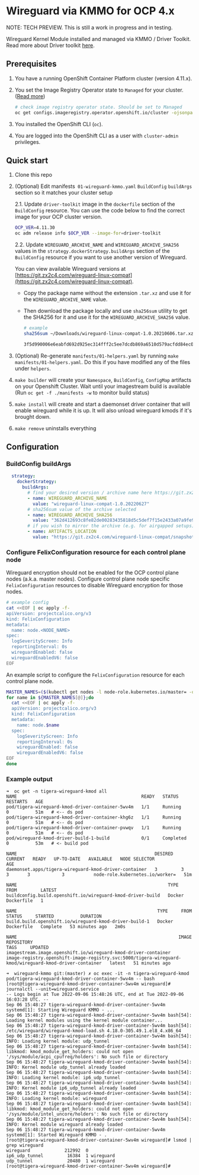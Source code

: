 # Wireguard via KMMO for OCP 4.x

NOTE: TECH PREVIEW. This is still a work in progress and in testing.

Wireguard Kernel Module installed and managed via KMMO / Driver Toolkit. Read more about Driver toolkit [here](https://access.redhat.com/documentation/en-us/openshift_container_platform/4.10/html/specialized_hardware_and_driver_enablement/driver-toolkit#doc-wrapper).

## Prerequisites

1. You have a running OpenShift Container Platform cluster (version 4.11.x).
1. You set the Image Registry Operator state to `Managed` for your cluster. ([Read more](https://docs.openshift.com/container-platform/4.8/registry/configuring-registry-operator.html))

    ```bash
    # check image registry operator state. Should be set to Managed
    oc get configs.imageregistry.operator.openshift.io/cluster -ojsonpath='{.spec.managementState}'
    ```

1. You installed the OpenShift CLI (`oc`).
1. You are logged into the OpenShift CLI as a user with `cluster-admin` privileges. 

## Quick start

1. Clone this repo
1. (Optional) Edit manifests` 01-wireguard-kmmo.yaml` `BuildConfig` `buildArgs` section so it matches your cluster setup 

    2.1. Update `driver-toolkit` image in the `dockerfile` section of the `BuildConfig` resource. You can use the code below to find the correct image for your OCP cluster version.

    ```bash
    OCP_VER=4.11.30
    oc adm release info $OCP_VER --image-for=driver-toolkit
    ```

    2.2. Update `WIREGUARD_ARCHIVE_NAME` and `WIREGUARD_ARCHIVE_SHA256` values in the `strategy.dockerStrategy.buildArgs` section of the `BuildConfig` resource if you want to use another version of Wireguard. 

    You can view available Wireguard versions at [https://git.zx2c4.com/wireguard-linux-compat](https://git.zx2c4.com/wireguard-linux-compat). 

    - Copy the package name without the extension `.tar.xz` and use it for the `WIREGUARD_ARCHIVE_NAME` value.  
    - Then download the package locally and use `sha256sum` utility to get the SHA256 for it and use it for the `WIREGUARD_ARCHIVE_SHA256` value.

        ```bash
        # example
        sha256sum ~/Downloads/wireguard-linux-compat-1.0.20210606.tar.xz

        3f5d990006e6eabfd692d925ec314fff2c5ee7dcdb869a6510d579acfdd84ec0  /tmp/wireguard-linux-compat-1.0.20210606.tar.xz
        ```

1. (Optional) Re-generate `manifests/01-helpers.yaml` by running `make manifests/01-helpers.yaml`. Do this if you have modified any of the files under `helpers`.
1. `make builder` will create your `Namespace`, `BuildConfig`, `ConfigMap` artifacts on your Openshift Cluster. Wait until your imagestream build is available (Run `oc get -f ./manifests -w` to monitor build status)
1. `make install` will create and start a daemonset driver container that will enable wireguard while it is up. It will also unload wireguard kmods if it's brought down.
1. `make remove` uninstalls everything

## Configuration

### BuildConfig buildArgs

```yaml
  strategy:
    dockerStrategy:
      buildArgs:
        # find your desired version / archive name here https://git.zx2c4.com/wireguard-linux-compat/
        - name: WIREGUARD_ARCHIVE_NAME
          value: "wireguard-linux-compat-1.0.20220627"
        # sha256sum value of the archive selected
        - name: WIREGUARD_ARCHIVE_SHA256
          value: "362d412693c8fe82de00283435818d5c5def7f15e2433a07a9fe99d0518f63c0"
        # if you wish to mirror the archive (e.g. for airgapped setups), use the below variable to set the location to download from e.g. http://localhost.run/blobs will result in http://localhost.run/blobs/wireguard-linux-compat-1.0.20211208.tar.xz
        - name: ARTIFACTS_LOCATION
          value: "https://git.zx2c4.com/wireguard-linux-compat/snapshot"
```

### Configure FelixConfiguration resource for each control plane node

Wireguard encryption should not be enabled for the OCP control plane nodes (a.k.a. master nodes). Configure control plane node specific `FelixConfiguration` resources to disable Wireguard encryption for those nodes.

```bash
# example config
cat <<EOF | oc apply -f-
apiVersion: projectcalico.org/v3
kind: FelixConfiguration
metadata:
  name: node.<NODE_NAME>
spec:
  logSeverityScreen: Info
  reportingInterval: 0s
  wireguardEnabled: false
  wireguardEnabledV6: false
EOF
```

An example script to configure the `FelixConfiguration` resource for each control plane node.

```bash
MASTER_NAMES=($(kubectl get nodes -l node-role.kubernetes.io/master= -ojsonpath='{.items[*].metadata.name}'))
for name in ${MASTER_NAMES[@]};do
  cat <<EOF | oc apply -f-
  apiVersion: projectcalico.org/v3
  kind: FelixConfiguration
  metadata:
    name: node.$name
  spec:
    logSeverityScreen: Info
    reportingInterval: 0s
    wireguardEnabled: false
    wireguardEnabledV6: false
EOF
done
```

### Example output

```text
➜  oc get -n tigera-wireguard-kmod all
NAME                                               READY   STATUS      RESTARTS   AGE
pod/tigera-wireguard-kmod-driver-container-5wv4m   1/1     Running     0          51m   # <-- ds pod
pod/tigera-wireguard-kmod-driver-container-khg6z   1/1     Running     0          51m   # <-- ds pod
pod/tigera-wireguard-kmod-driver-container-pvwqv   1/1     Running     0          51m   # <-- ds pod
pod/wireguard-kmod-driver-build-1-build            0/1     Completed   0          53m   # <- build pod

NAME                                                    DESIRED   CURRENT   READY   UP-TO-DATE   AVAILABLE   NODE SELECTOR                     AGE
daemonset.apps/tigera-wireguard-kmod-driver-container   3         3         3       3            3           node-role.kubernetes.io/worker=   51m

NAME                                                         TYPE     FROM         LATEST
buildconfig.build.openshift.io/wireguard-kmod-driver-build   Docker   Dockerfile   1

NAME                                                     TYPE     FROM         STATUS     STARTED          DURATION
build.build.openshift.io/wireguard-kmod-driver-build-1   Docker   Dockerfile   Complete   53 minutes ago   2m0s

NAME                                                             IMAGE REPOSITORY                                                                                         TAGS     UPDATED
imagestream.image.openshift.io/wireguard-kmod-driver-container   image-registry.openshift-image-registry.svc:5000/tigera-wireguard-kmod/wireguard-kmod-driver-container   latest   51 minutes ago
```

```text
➜  wireguard-kmmo git:(master) ✗ oc exec -it -n tigera-wireguard-kmod pod/tigera-wireguard-kmod-driver-container-5wv4m -- bash
[root@tigera-wireguard-kmod-driver-container-5wv4m wireguard]# journalctl --unit=wireguard.service
-- Logs begin at Tue 2022-09-06 15:48:26 UTC, end at Tue 2022-09-06 16:03:28 UTC. --
Sep 06 15:48:27 tigera-wireguard-kmod-driver-container-5wv4m systemd[1]: Starting Wireguard KMMO - ...
Sep 06 15:48:27 tigera-wireguard-kmod-driver-container-5wv4m bash[54]: Loading kernel modules using the kernel module container...
Sep 06 15:48:27 tigera-wireguard-kmod-driver-container-5wv4m bash[54]: /etc/wireguard/wireguard-kmod-load.sh 4.18.0-305.49.1.el8_4.x86_64
Sep 06 15:48:27 tigera-wireguard-kmod-driver-container-5wv4m bash[54]: INFO: Loading kernel module: udp_tunnel
Sep 06 15:48:27 tigera-wireguard-kmod-driver-container-5wv4m bash[54]: libkmod: kmod_module_get_holders: could not open '/sys/module/acpi_cpufreq/holders': No such file or directory
Sep 06 15:48:27 tigera-wireguard-kmod-driver-container-5wv4m bash[54]: INFO: Kernel module udp_tunnel already loaded
Sep 06 15:48:27 tigera-wireguard-kmod-driver-container-5wv4m bash[54]: INFO: Loading kernel module: ip6_udp_tunnel
Sep 06 15:48:27 tigera-wireguard-kmod-driver-container-5wv4m bash[54]: INFO: Kernel module ip6_udp_tunnel already loaded
Sep 06 15:48:27 tigera-wireguard-kmod-driver-container-5wv4m bash[54]: INFO: Loading kernel module: wireguard
Sep 06 15:48:27 tigera-wireguard-kmod-driver-container-5wv4m bash[54]: libkmod: kmod_module_get_holders: could not open '/sys/module/intel_uncore/holders': No such file or directory
Sep 06 15:48:27 tigera-wireguard-kmod-driver-container-5wv4m bash[54]: INFO: Kernel module wireguard already loaded
Sep 06 15:48:27 tigera-wireguard-kmod-driver-container-5wv4m systemd[1]: Started Wireguard KMMO - .
[root@tigera-wireguard-kmod-driver-container-5wv4m wireguard]# lsmod | grep wireguard
wireguard             212992  0
ip6_udp_tunnel         16384  1 wireguard
udp_tunnel             20480  1 wireguard
[root@tigera-wireguard-kmod-driver-container-5wv4m wireguard]# 
```
